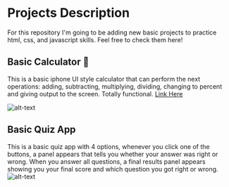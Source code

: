 # Projects Description
For this repository I'm going to be adding new basic projects to practice html, css, and javascript skills. Feel free to check them here!

## Basic Calculator 📱
This is a basic iphone UI style calculator that can perform the next operations: adding, subtracting, multiplying, dividing, changing to percent
and giving output to the screen. Totally functional. [Link Here](https://lawndrift.github.io/basic-web-dev-projects/calculator/calculator.html)

![alt-text](https://ik.imagekit.io/LawnDrift/Iphone%20UI%20Calculator.png?updatedAt=1750032492891 "Basic Iphone UI style calculator") 

## Basic Quiz App
This is a basic quiz app with 4 options, whenever you click one of the buttons, a panel appears that tells you whether your answer was right or wrong.
When you answer all questions, a final results panel appears showing you your final score and which question you got right or wrong.
![alt-text](https://ik.imagekit.io/LawnDrift/quiz%20app%20image.png?updatedAt=1750032493232 "Basic Quiz App")
